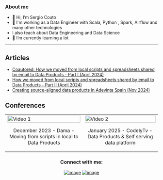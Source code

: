 ### About me

- 👋 Hi, I’m Sergio Couto
- 👀 I'm working as a Data Engineer with Scala, Python , Spark, Airflow and many other technologies
- I also teach about Data Engineering and Data Science
- 🌱 I’m currently learning a lot
---




## Articles

- <a href="https://medium.com/adevinta-tech-blog/how-we-moved-from-local-scripts-and-spreadsheets-shared-by-email-to-data-products-edaec9228753" title="How we moved from local scripts and spreadsheets shared by email to Data Products - Part I">Coautored: How we moved from local scripts and spreadsheets shared by email to Data Products - Part I (April 2024) </a> 
- <a href="https://medium.com/adevinta-tech-blog/how-we-moved-from-local-scripts-and-spreadsheets-shared-by-email-to-data-products-ade22e9adb2a" title="How we moved from local scripts and spreadsheets shared by email to Data Products - Part II">How we moved from local scripts and spreadsheets shared by email to Data Products - Part II (April 2024) </a>
- <a href="https://medium.com/adevinta-tech-blog/creating-source-aligned-data-products-in-adevinta-spain-ab96154698c2
" title="Creating source-aligned data products in Adevinta Spain">Creating source-aligned data products in Adevinta Spain (Nov 2024) </a>


## Conferences


<table>
  <tr>
    <td>
      <a href="https://www.youtube.com/watch?v=JOKL5dkVli0">
        <img src="https://img.youtube.com/vi/JOKL5dkVli0/0.jpg" alt="Video 1" width="100%">
      </a>
      <p align="center">December 2023 - Dama - Moving from scripts in local to Data Products</p>
    </td>
    <td>
      <a href="https://www.youtube.com/watch?v=hd2yh_Tbrno">
        <img src="https://img.youtube.com/vi/hd2yh_Tbrno/0.jpg" alt="Video 2" width="100%">
      </a>
      <p align="center">January 2025 - CodelyTv - Data Products & Self serving data platform</p>
    </td>
  </tr>
</table>

<h3 align="center">Connect with me:</h3>
<div align="center">

[![image](https://img.shields.io/badge/LinkedIn-0077B5?style=for-the-badge&logo=linkedin&logoColor=white)](https://linkedin.com/in/sergiocoutocatoira)
[![image](https://img.shields.io/badge/stack%20overflow-FE7A16?logo=stack-overflow&logoColor=white&style=for-the-badge)](https://stackoverflow.com/users/6378311/scouto)


<!---
SCouto/SCouto is a ✨ special ✨ repository because its `README.md` (this file) appears on your GitHub profile.
You can click the Preview link to take a look at your changes.
--->

